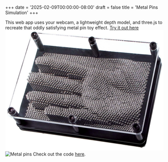 +++
date = '2025-02-09T00:00:00-08:00'
draft = false
title = 'Metal Pins Simulation'
+++

This web app uses your webcam, a lightweight depth model, and three.js to recreate that oddly satisfying metal pin toy effect. 
[Try it out here](https://vncntt.github.io/metal_pins/)
![Metal pins simulation](/metalpin1.jpg)
![Metal pins](/metalpin2.gif)
Check out the code [here](https://github.com/vncntt/metal_pins).
